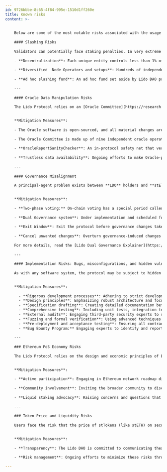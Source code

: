 ```yaml
---
id: 9726bbbe-8c65-4f84-995e-1510d1ff260e
title: Known risks
content: >-
    
    
    Below are some of the most notable risks associated with the usage of the Lido Protocol. Most of these risks are systematically addressed through the most effective mitigation strategy — decentralization. Lido contributors actively track decentralization metrics via the [Decentralization Scorecard](https://lido.fi/scorecard) to provide transparency and highlight areas for improvement.
    
    #### Slashing Risks
    
    Validators can potentially face staking penalties. In very extreme cases of slashing (i.e. validator behavior seen as malicious by the rest of the network), up to 100% of staked funds could be at risk, but such scenarios would necessitate severe client software bugs, malicious takeover, or the compromise of multiple large node operators, leading to correlated slashing penalties. To minimize this risk, the Lido Protocol maintains a diverse validator set, with hundreds of participating node operators. The protocol's protections include:
    
    - **Decentralization**: Each unique entity controls less than 1% of the Ethereum network's validators.
  
    - **Diversified  Node Operators and setups**: Hundreds of independent operators spread across the world employ heterogeneous client and infrastructure setups to reduce systemic risks.
  
    - **Ad hoc slashing fund**: An ad hoc fund set aside by Lido DAO provides an additional safety net against severe slashing events. This fund, operated via a transparent [vault contract](https://etherscan.io/address/0x8B3f33234ABD88493c0Cd28De33D583B70beDe35), holds around 6,600 stETH for potential coverage of severe losses. The use of the fund is subject to governance, requiring DAO discussions and approval before execution. If activated, the stETH in the fund would be burned, positively adjusting the share rate for stETH holders.
    
    ---
    
    #### Oracle Data Manipulation Risks
    
    The Lido Protocol relies on an [Oracle Committee](https://research.lido.fi/t/expansion-of-lidos-ethereum-oracle-set/2836?ref=blog.lido.fi) to report external data, including validator states and balances on the Consensus Layer. This data can affect the internal protocol rate of stETH to ETH through [rebasing](https://docs.lido.fi/contracts/lido?ref=blog.lido.fi#rebase). In a worst-case scenario, a compromise of the majority of the Oracle Committee (i.e. five or more of the 9 members)  could report incorrect balances, which could lead to triggering of significant negative rebases. Users should bear in mind risks related to stETH rebasing when entering into complex DeFi positions, such as leveraged staking or borrowing uncorrelated tokens (such as stables) against stETH positions.
    

    **Mitigation Measures**:
  
    - The Oracle software is open-sourced, and all material changes are audited by professional third-party security auditors before being used on the Ethereum mainnet.
  
    - The Oracle Committee is made up of nine independent oracle operators.
  
    - **OracleReportSanityChecker**: An in-protocol safety net that verifies incoming reports against abnormal changes, requiring governance intervention if anomalies are detected.
  
    - **Trustless data availability**: Ongoing efforts to make Oracle-provided data verifiable on-chain using technologies like zero-knowledge proofs (ZK proofs).
    
    ---
    
    #### Governance Misalignment
    
    A principal-agent problem exists between **LDO** holders and **stETH** holders, posing a risk that governance power could be misused to substantively alter the protocol and drastically increase protocol fees, or extract ETH from stakers toward malicious actors. This risk becomes slightly more substantial with the advent of  **EIP-7002**, which enables the DAO to use the Lido withdrawal credentials contract to trigger validator exits regardless of Node Operator control, although mass exit of validators would take a very long time (weeks to months), giving the DAO time to respond via further governance action.
    

    **Mitigation Measures**:
    
    - **Two-phase voting:** On-chain voting has a special period called the ‘objection phase’, which concludes every voting period. This phase allows LDO holders to object to unexpected last-minute decisions, effectively creating a ‘better timelock’ protection lasting 24 hours at the moment of writing.
  
    - **Dual Governance system**: Under implementation and scheduled for Mainnet release in Q1 2025, this system introduces a "foot voting" mechanism for stETH holders. It allows them to:
  
    - **Exit Window**: Exit the protocol before governance changes take effect.
  
    - **Cancel unwanted changes**: Overturn governance-induced changes by achieving a large quorum of stETH holders (over 10% of Total Value Locked).
    
    For more details, read the [Lido Dual Governance Explainer](https://research.lido.fi/t/lido-dual-governance-explainer-research-distillation/7132).
    
    ---
    
    #### Implementation Risks: Bugs, misconfigurations, and hidden vulnerabilities
    
    As with any software system, the protocol may be subject to hidden bugs, misconfigurations, and undiscovered vulnerabilities.
    

    **Mitigation Measures**:
    
      - **Rigorous development processes**: Adhering to strict development protocols for both on-chain and off-chain components.
      - **Design principles**: Emphasizing robust architecture and focusing on edge cases, and having emergency and failure modes covered at the spec level.
      - **Specification drafting**: Creating detailed documentation before implementation.
      - **Comprehensive testing**: Including unit tests, integration tests, and testing in diverse environments.
      - **External audits**: Engaging third-party security experts to review code.
      - **Fuzzing and formal verification**: Using advanced techniques to uncover vulnerabilities.
      - **Pre-deployment and acceptance testing**: Ensuring all contracts and off-chain software are initialized, functioning, and safeguarded as intended before going live.
      - **Bug Bounty Program:** Engaging experts to identify and report vulnerabilities through rewards. [Learn more.](https://immunefi.com/bug-bounty/lido/)
    
    ---
    
    ### Ethereum PoS Economy Risks
    
    The Lido Protocol relies on the design and economic principles of Ethereum's Consensus Layer. While the protocol continually adapts to changes from network upgrades and hard forks, there is a tail risk that fundamental changes to the Consensus Layer's economic principles — or even network deprecation — could impact Lido.
    

    **Mitigation Measures**:
    
    - **Active participation**: Engaging in Ethereum network roadmap discussions.
  
    - **Community involvement**: Inviting the broader community to discuss potential impacts.
  
    - **Liquid staking advocacy**: Raising concerns and questions that may affect liquid staking protocols, leveraging Lido's position as a significant actor within the Ethereum ecosystem.
    
    ---
    
    ### Token Price and Liquidity Risks
    
    Users face the risk that the price of stTokens (like stETH) on secondary markets (e.g. DEXs and CEXs) may be lower than their inherent value in ETH due to supply and demand market dynamics. Although the in-protocol withdrawal mechanism usually means that secondary market exchange rates converge towards the in-protocol ETH:stETH rate over time, since withdrawals are not instant (owing to the validator exit and withdrawal mechanisms of Ethereum's PoS implementation), arbitrage of disparity between primary market and secondary market rates happens over time.
    

    **Mitigation Measures**:
    
    - **Transparency**: The Lido DAO is committed to communicating these risks openly.
  
    - **Risk management**: Ongoing efforts to minimize these risks through protocol improvements and community engagement.

---
```

